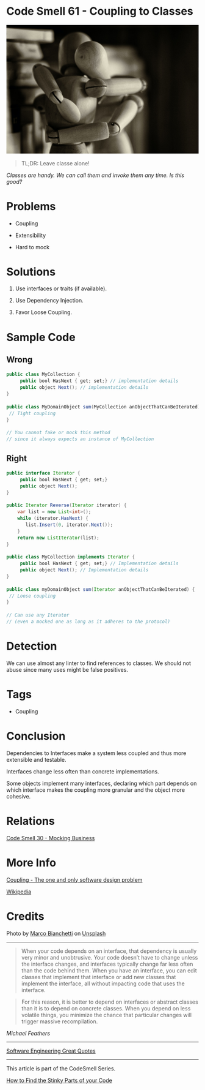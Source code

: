 # Code Smell 61 - Coupling to Classes

![Code Smell 61 - Coupling to Classes](Code%20Smell%2061%20-%20Coupling%20to%20Classes.jpg)

> TL;DR: Leave classe alone!

*Classes are handy. We can call them and invoke them any time. Is this good?*

# Problems

- Coupling

- Extensibility

- Hard to mock

# Solutions

1. Use interfaces or traits (if available).

2. Use Dependency Injection.

3. Favor Loose Coupling.

# Sample Code

## Wrong

[Gist Url]: # (https://gist.github.com/mcsee/e805e3d4540de21d6c1c3ff0341aac5a)
```java
public class MyCollection { 
     public bool HasNext { get; set;} // implementation details
     public object Next(); // implementation details
}

public class MyDomainObject sum(MyCollection anObjectThatCanBeIterated) {
 // Tight coupling
}

// You cannot fake or mock this method 
// since it always expects an instance of MyCollection
```

## Right

[Gist Url]: # (https://gist.github.com/mcsee/0358951abbf771f2b63a3ae6833ea210)
```java
public interface Iterator { 
     public bool HasNext { get; set;}
     public object Next();
}

public Iterator Reverse(Iterator iterator) {
    var list = new List<int>();
    while (iterator.HasNext) {
       list.Insert(0, iterator.Next());
    }
    return new ListIterator(list);
}

public class MyCollection implements Iterator { 
     public bool HasNext { get; set;} // Implementation details
     public object Next(); // Implementation details
}

public class myDomainObject sum(Iterator anObjectThatCanBeIterated) {
 // Loose coupling
}

// Can use any Iterator
// (even a mocked one as long as it adheres to the protocol)
```

# Detection

We can use almost any linter to find references to classes. We should not abuse since many uses might be false positives.

# Tags

- Coupling

# Conclusion

Dependencies to Interfaces make a system less coupled and thus more extensible and testable.

Interfaces change less often than concrete implementations.

Some objects implement many interfaces, declaring which part depends on which interface makes the coupling more granular and the object more cohesive. 

# Relations

[Code Smell 30 - Mocking Business](https://github.com/mcsee/Software-Design-Articles/tree/main/Articles/Code%20Smells/Code%20Smell%2030%20-%20Mocking%20Business/readme.md)

# More Info

[Coupling - The one and only software design problem](https://github.com/mcsee/Software-Design-Articles/tree/main/Articles/Theory/Coupling%20-%20The%20one%20and%20only%20software%20design%20problem/readme.md) 

[Wikipedia](https://en.wikipedia.org/wiki/Loose_coupling)

# Credits

Photo by [Marco Bianchetti](https://unsplash.com/@marcobian) on [Unsplash](https://unsplash.com/s/photos/hug)

* * *

> When your code depends on an interface, that dependency is usually very minor and unobtrusive. Your code doesn’t have to change unless the interface changes, and interfaces typically change far less often than the code behind them. When you have an interface, you can edit classes that implement that interface or add new classes that implement the interface, all without impacting code that uses the interface.

> For this reason, it is better to depend on interfaces or abstract classes than it is to depend on concrete classes. When you depend on less volatile things, you minimize the chance that particular changes will trigger massive recompilation.

_Michael Feathers_
 
* * *
 
[Software Engineering Great Quotes](https://github.com/mcsee/Software-Design-Articles/tree/main/Articles/Quotes/Software%20Engineering%20Great%20Quotes/readme.md)

* * *

This article is part of the CodeSmell Series.

[How to Find the Stinky Parts of your Code](https://github.com/mcsee/Software-Design-Articles/tree/main/Articles/Code%20Smells/How%20to%20Find%20the%20Stinky%20parts%20of%20your%20Code/readme.md)